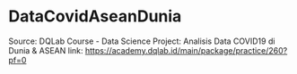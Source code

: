 # DataCovidAseanDunia
Source: DQLab Course - Data Science Project: Analisis Data COVID19 di Dunia &amp; ASEAN
link: https://academy.dqlab.id/main/package/practice/260?pf=0
